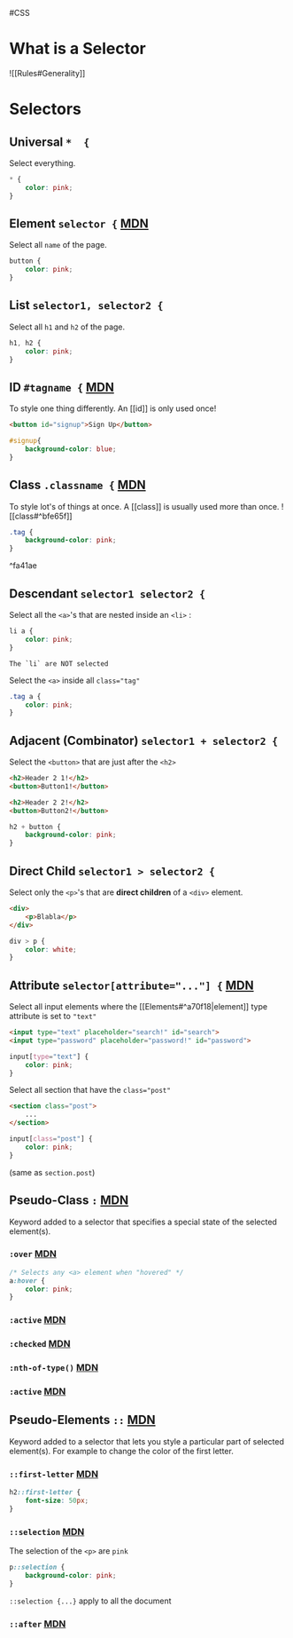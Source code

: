 #CSS

# What is a Selector
![[Rules#Generality]]


# Selectors
## Universal `*  {`
Select everything.
```CSS 
* {
	color: pink; 
}
```

## Element `selector {` [MDN](https://developer.mozilla.org/fr/docs/Web/CSS/Type_selectors)
Select all `name` of the page.
```CSS
button {
	color: pink;
}
```

## List `selector1, selector2 {`
Select all `h1` and `h2` of the page.
```CSS
h1, h2 {
	color: pink;
}
```

## ID  `#tagname {` [MDN](https://developer.mozilla.org/fr/docs/Web/CSS/ID_selectors)
To style one thing differently.
An [[id]] is only used once!
```html
<button id="signup">Sign Up</button>
```
```CSS
#signup{
	background-color: blue;
}
```

## Class `.classname {` [MDN](https://developer.mozilla.org/fr/docs/Web/CSS/Class_selectors)
To style lot's of things at once.
A [[class]] is usually used more than once.
![[class#^bfe65f]]
```CSS
.tag {
	background-color: pink;
}
```

^fa41ae

## Descendant `selector1 selector2 {`
Select all the `<a>`'s that are nested inside an `<li>` :
```CSS
li a {
	color: pink;
}
```
	The `li` are NOT selected
Select the `<a>` inside all `class="tag"`
```CSS
.tag a {
	color: pink;
}
```

## Adjacent (Combinator) `selector1 + selector2 {`
Select the `<button>` that are just after the `<h2>`
```html
<h2>Header 2 1!</h2>
<button>Button1!</button>

<h2>Header 2 2!</h2>
<button>Button2!</button>
```
```CSS
h2 + button {
	background-color: pink;
}
```

## Direct Child `selector1 > selector2 {`
Select  only the `<p>`'s that are **direct children** of a `<div>` element.
```html
<div>
	<p>Blabla</p>
</div>
```
```CSS
div > p {
	color: white;
}
```

## Attribute `selector[attribute="..."] {` [MDN](https://developer.mozilla.org/fr/docs/Web/CSS/Attribute_selectors)
Select all input elements where the [[Elements#^a70f18|element]] type attribute is set to `"text"`
```html
<input type="text" placeholder="search!" id="search">
<input type="password" placeholder="password!" id="password">
```
```CSS
input[type="text"] {
	color: pink;
}
```

Select all section that have the `class="post"`
```html
<section class="post">
	...
</section>
```
```CSS
input[class="post"] {
	color: pink;
}
```
(same as `section.post`)

## Pseudo-Class `:` [MDN](https://developer.mozilla.org/en-US/docs/Web/CSS/pseudo-classes)
Keyword added to a selector that specifies a special state of the selected element(s).
### `:over` [MDN](https://developer.mozilla.org/fr/docs/Web/CSS/:hover)
```CSS
/* Selects any <a> element when "hovered" */
a:hover {
	color: pink;
}
```

### `:active` [MDN](https://developer.mozilla.org/en-US/docs/Web/CSS/:active) 
### `:checked` [MDN](https://developer.mozilla.org/en-US/docs/Web/CSS/:checked) 
### `:nth-of-type()` [MDN](https://developer.mozilla.org/en-US/docs/Web/CSS/:nth-of-type) 
### `:active` [MDN](https://developer.mozilla.org/en-US/docs/Web/CSS/:active) 

## Pseudo-Elements `::` [MDN](https://developer.mozilla.org/en-US/docs/Web/CSS/pseudo-elements)
Keyword added to a selector that lets you style a particular part of selected element(s).
For example to change the color of the first letter.
### `::first-letter` [MDN](https://developer.mozilla.org/en-US/docs/Web/CSS/::first-letter)
```CSS
h2::first-letter {
	font-size: 50px;
}
```
### `::selection` [MDN](https://developer.mozilla.org/en-US/docs/Web/CSS/::selection)
The selection of the `<p>` are `pink`
```CSS
p::selection {
	background-color: pink;
}
```
`::selection {...}` apply to all the document
### `::after` [MDN](https://developer.mozilla.org/en-US/docs/Web/CSS/::first-letter)
